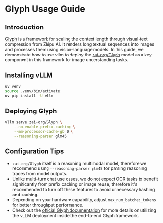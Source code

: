 # Glyph Usage Guide

## Introduction
[Glyph](https://github.com/thu-coai/Glyph) is a framework for scaling the context length through visual-text compression from Zhipu AI. It renders long textual sequences into images and processes them using vision–language models. In this guide, we demonstrate how to use vllm to deploy the [zai-org/Glyph](https://huggingface.co/zai-org/Glyph) model as a key component in this framework for image understanding tasks.

## Installing vLLM

```bash
uv venv
source .venv/bin/activate
uv pip install -U vllm
```

## Deploying Glyph


```bash
vllm serve zai-org/Glyph \
    --no-enable-prefix-caching \
    --mm-processor-cache-gb 0 \
    --reasoning-parser glm45
```

## Configuration Tips
- `zai-org/Glyph` itself is a reasoning multimodal model, therefore we recommend using `--reasoning-parser glm45` for parsing reasoning traces from model outputs.
- Unlike multi-turn chat use cases, we do not expect OCR tasks to benefit significantly from prefix caching or image reuse, therefore it's recommended to turn off these features to avoid unnecessary hashing and caching.
- Depending on your hardware capability, adjust `max_num_batched_tokens` for better throughput performance.
- Check out the [official Glyph documentation](https://github.com/thu-coai/Glyph?tab=readme-ov-file#model-deployment-vllm-acceleration) for more details on utilizing the vLLM deployment inside the end-to-end Glyph framework.
